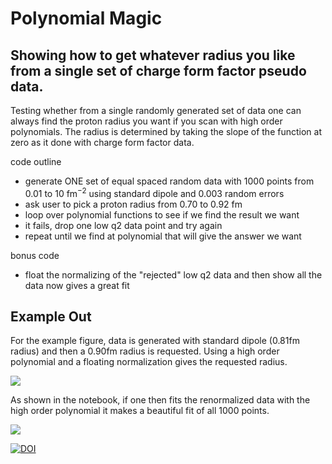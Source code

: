 # Polynomial Magic

## Showing how to get whatever radius you like from a single set of charge form factor pseudo data. 

Testing whether from a single randomly generated set of data one can always find the proton radius you want if you scan with
high order polynomials.  The radius is determined by taking the slope of the function at zero as it done with charge form
factor data.

code outline

* generate ONE set of equal spaced random data with 1000 points from 0.01 to 10 fm$^{-2}$ using standard dipole and 0.003 random errors
* ask user to pick a proton radius from 0.70 to 0.92 fm
* loop over polynomial functions to see if we find the result we want
* it fails, drop one low q2 data point and try again
* repeat until we find at polynomial that will give the answer we want

bonus code

* float the normalizing of the "rejected" low q2 data and then show all the data now gives a great fit

## Example Out

For the example figure, data is generated with standard dipole (0.81fm radius) and then a 0.90fm 
radius is requested.   Using a high order polynomial and a floating normalization gives the requested
radius.

<img src="https://github.com/dhiginbotham/PolynomialMagic/blob/master/Figures/PolynomialMagic.png">

As shown in the notebook, if one then fits the renormalized data with the high order polynomial
it makes a beautiful fit of all 1000 points.

<img src="https://github.com/dhiginbotham/PolynomialMagic/blob/master/Figures/Refit.png">



[![DOI](https://zenodo.org/badge/156786080.svg)](https://zenodo.org/badge/latestdoi/156786080)
